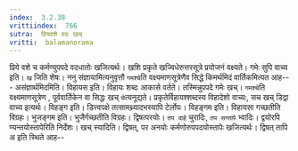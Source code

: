 ```yaml
---
index:  3.2.38
vrittiindex:  766
sutra:  प्रियवशे वदः खच्
vritti:  balamanorama 
---
```


प्रिये वशे च कर्मण्युपपदे वदधातोः खजित्यर्थः। खशि प्रकृते खज्विधेरुत्तरसूत्रे प्रयोजनं वक्ष्यते। गमेः सुपि वाच्य इति। `ख` जिति शेषः। ननु संज्ञायामित्यनुवृत्तौ `गमश्चे`ति वक्ष्यमाणसूत्रेणैव सिद्धे किमर्थमिदं वार्तिकमित्यत आह--- असंज्ञार्थमिदमिति। विहायस इति। विहायः शब्दः आकासे वर्तते। तस्मिन्नुपपदे गमेः खच्। `गमश्चे`ति वक्ष्यमाणसूत्रेण , पूर्ववार्तिकेन वा सिद्धः खच् `चे`त्यनूद्यते। प्रकृतेर्विहायश्शब्दस्य विहादेशो वाच्यः, सच खच् डिद्वा वाच्य इत्यर्थः। विहङ्ग इति। डित्त्वपक्षे तत्सामथ्र्यादभस्यापि टेर्लोपः। विहङ्गम इति। विहायसा गच्छतीति विग्रहः। भुजङ्गम इति। भुजैर्गच्छतीति विग्रहः। द्विषत्परयोः। `तप दाहे` चुरादिः, `तप सन्तापे` भ्वादिः। द्वयोरपि ण्यन्तयोस्तापेरिति निर्देशः। खच् स्यादिति। द्विषत्, पर अनयोः कर्मणोरुपपदयोस्तापेः खजित्यर्थः। द्विषत् तापि अ इति स्थिते आह--

